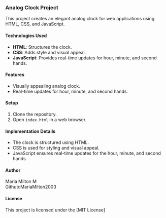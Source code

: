### Analog Clock Project

This project creates an elegant analog clock for web applications using HTML, CSS, and JavaScript.

#### Technologies Used
- **HTML**: Structures the clock.
- **CSS**: Adds style and visual appeal.
- **JavaScript**: Provides real-time updates for hour, minute, and second hands.

#### Features
- Visually appealing analog clock.
- Real-time updates for hour, minute, and second hands.

#### Setup
1. Clone the repository.
2. Open `index.html` in a web browser.

#### Implementation Details
- The clock is structured using HTML.
- CSS is used for styling and visual appeal.
- JavaScript ensures real-time updates for the hour, minute, and second hands.

#### Author
Maria Milton M
<br>
Github:MariaMilton2003

#### License
This project is licensed under the [MIT License]
